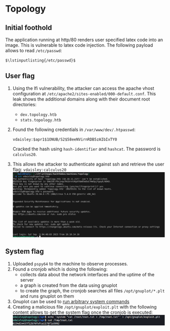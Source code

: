 # Topology

## Initial foothold
The application running at http/80 renders user specified latex code into an image.
This is vulnerable to latex code injection.
The following payload allows to read `/etc/passwd`:
```
$\lstinputlisting{/etc/passwd}$
```

## User flag

1. Using the lfi vulnerability, the attacker can access the apache vhost configuration at `/etc/apache2/sites-enabled/000-default.conf`.
This leak shows the additional domains along with their document root directories:
    - `dev.topology.htb`
    - `stats.topology.htb`

2. Found the following credentials in `/var/www/dev/.htpasswd`:
    ```
    vdaisley:$apr1$1ONUB/S2$58eeNVirnRDB5zAIbIxTY0
    ```
    Cracked the hash using `hash-identifier` and `hashcat`.
    The password is `calculus20`.
3. This allows the attacker to authenticate against ssh and retrieve the user flag: `vdaisley:calculus20`
    ![SSH authentication](image.png)



## System flag
1. Uploaded `pspy64` to the machine to observe processes.
2. Found a cronjob which is doing the following:
   - collects data about the network interfaces and the uptime of the server
   - a graph is created from the data using gnuplot
   - to create the graph, the cronjob searches all files `/opt/gnuplot/*.plt` and runs gnuplot on them
3. Gnuplot can be used to [run arbitrary system commands](https://exploit-notes.hdks.org/exploit/linux/privilege-escalation/gnuplot-privilege-escalation/)
4. Creating a malicious file `/opt/gnuplot/exploit.plt` with the following content allows to get the system flag once the cronjob is executed:
![System flag](image-1.png)